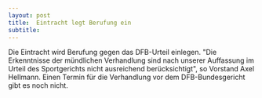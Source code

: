 ```yaml
---
layout: post
title:  Eintracht legt Berufung ein
subtitle:  
---
```


Die Eintracht wird Berufung gegen das DFB-Urteil einlegen. "Die Erkenntnisse der mündlichen Verhandlung sind nach unserer Auffassung im Urteil des Sportgerichts nicht ausreichend berücksichtigt", so Vorstand Axel Hellmann. Einen Termin für die Verhandlung vor dem DFB-Bundesgericht gibt es noch nicht.


